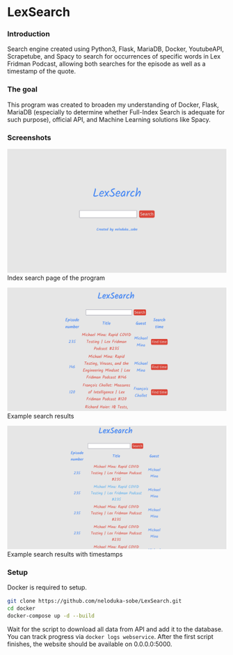 # LexSearch


### Introduction

Search engine created using Python3, Flask, MariaDB, Docker, YoutubeAPI, Scrapetube, and Spacy to search for occurrences of specific words in Lex Fridman Podcast, allowing both searches for the episode as well as a timestamp of the quote.

### The goal

This program was created to broaden my understanding of Docker, Flask, MariaDB (especially to determine whether Full-Index Search is adequate for such purpose), official API, and Machine Learning solutions like Spacy.

### Screenshots

![Index search page of the program](https://github.com/neloduka-sobe/LexSearch/blob/f073eb25b1628b7739385a6b0cd86ba32dfb8acd/photos/1.png?raw=true)
Index search page of the program

![Example search results](https://github.com/neloduka-sobe/LexSearch/blob/main/photos/2.png?raw=true)
Example search results

![Example search results with timestamps](https://github.com/neloduka-sobe/LexSearch/blob/main/photos/3.png?raw=true)
Example search results with timestamps

### Setup

Docker is required to setup.

```bash
git clone https://github.com/neloduka-sobe/LexSearch.git
cd docker
docker-compose up -d --build
```

Wait for the script to download all data from API and add it to the database. You can track progress via ```docker logs webservice```. After the first script finishes, the website should be available on 0.0.0.0:5000.

